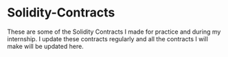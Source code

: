 # Solidity-Contracts

These are some of the Solidity Contracts I made for practice and during my internship.
I update these contracts regularly and all the contracts I will make will be updated here.
